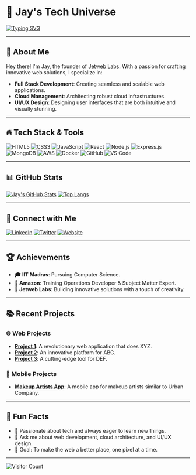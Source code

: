 # 🚀 Jay's Tech Universe

[![Typing SVG](https://readme-typing-svg.herokuapp.com?font=Roboto&color=%230000FF&lines=Founder+of+Jetweb+Labs;Full+Stack+Developer;Cloud+Manager;UI/UX+Designer;Innovator+and+Creator)](https://git.io/typing-svg)

---

## 🌟 About Me

Hey there! I'm Jay, the founder of [Jetweb Labs](https://jetweb.in). With a passion for crafting innovative web solutions, I specialize in:

- **Full Stack Development**: Creating seamless and scalable web applications.
- **Cloud Management**: Architecting robust cloud infrastructures.
- **UI/UX Design**: Designing user interfaces that are both intuitive and visually stunning.

---

## 🔥 Tech Stack & Tools

![HTML5](https://img.shields.io/badge/-HTML5-E34F26?style=for-the-badge&logo=html5&logoColor=white)
![CSS3](https://img.shields.io/badge/-CSS3-1572B6?style=for-the-badge&logo=css3&logoColor=white)
![JavaScript](https://img.shields.io/badge/-JavaScript-F7DF1E?style=for-the-badge&logo=javascript&logoColor=black)
![React](https://img.shields.io/badge/-React-61DAFB?style=for-the-badge&logo=react&logoColor=black)
![Node.js](https://img.shields.io/badge/-Node.js-339933?style=for-the-badge&logo=nodedotjs&logoColor=white)
![Express.js](https://img.shields.io/badge/-Express.js-000000?style=for-the-badge&logo=express&logoColor=white)
![MongoDB](https://img.shields.io/badge/-MongoDB-47A248?style=for-the-badge&logo=mongodb&logoColor=white)
![AWS](https://img.shields.io/badge/-AWS-232F3E?style=for-the-badge&logo=amazon-aws&logoColor=white)
![Docker](https://img.shields.io/badge/-Docker-2496ED?style=for-the-badge&logo=docker&logoColor=white)
![GitHub](https://img.shields.io/badge/-GitHub-181717?style=for-the-badge&logo=github&logoColor=white)
![VS Code](https://img.shields.io/badge/-VS%20Code-007ACC?style=for-the-badge&logo=visual-studio-code&logoColor=white)

---

## 📊 GitHub Stats

[![Jay's GitHub Stats](https://github-readme-stats.vercel.app/api?username=psyschology&show_icons=true&theme=radical)](https://github.com/your-github-username)
[![Top Langs](https://github-readme-stats.vercel.app/api/top-langs/?username=psyschology&layout=compact&theme=radical)](https://github.com/your-github-username)

---

## 🔗 Connect with Me

[![LinkedIn](https://img.shields.io/badge/-LinkedIn-0A66C2?style=for-the-badge&logo=Linkedin&logoColor=white)](https://www.linkedin.com/in/your-linkedin-profile)
[![Twitter](https://img.shields.io/badge/-Twitter-1DA1F2?style=for-the-badge&logo=Twitter&logoColor=white)](https://twitter.com/your-twitter-handle)
[![Website](https://img.shields.io/badge/-Website-FF5722?style=for-the-badge&logo=Google-Chrome&logoColor=white)](https://jetweb.in)

---

## 🏆 Achievements

- **🎓 IIT Madras**: Pursuing Computer Science.
- **💼 Amazon**: Training Operations Developer & Subject Matter Expert.
- **🎨 Jetweb Labs**: Building innovative solutions with a touch of creativity.

---

## 📚 Recent Projects

### 🌐 Web Projects
- **[Project 1](https://github.com/your-github-username/project1)**: A revolutionary web application that does XYZ.
- **[Project 2](https://github.com/your-github-username/project2)**: An innovative platform for ABC.
- **[Project 3](https://github.com/your-github-username/project3)**: A cutting-edge tool for DEF.

### 📱 Mobile Projects
- **[Makeup Artists App](https://github.com/your-github-username/makeup-artists-app)**: A mobile app for makeup artists similar to Urban Company.

---

## 🌱 Fun Facts

- 🌟 Passionate about tech and always eager to learn new things.
- 💬 Ask me about web development, cloud architecture, and UI/UX design.
- 🎯 Goal: To make the web a better place, one pixel at a time.

---

![Visitor Count](https://profile-counter.glitch.me/your-github-username/count.svg)

